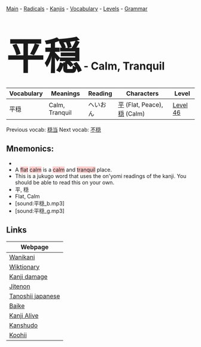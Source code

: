 <style> bigfont {font-size: 100px}</style>
[Main](../README.md) -
[Radicals](../radicals.md) -
[Kanjis](../kanjis.md) -
[Vocabulary](../vocabulary.md) -
[Levels](../levels.md) -
[Grammar](../grammar.md)
# <bigfont> 平穏</bigfont> - Calm, Tranquil 

| Vocabulary | Meanings | Reading | Characters | Level |
| --- | --- | --- | --- | --- |
| 平穏 | Calm, Tranquil | へいおん |  [平](../kanjis/平.md) (Flat, Peace), [穏](../kanjis/穏.md) (Calm) | [Level 46](../levels/wk_level46.md) |

Previous vocab: [穏当](穏当.md) Next vocab: [不穏](不穏.md) 

## Mnemonics:

* 
* A <span style="background-color:#ffcccb"> flat</span> <span style="background-color:#ffcccb"> calm</span> is a <span style="background-color:#ffcccb"> calm</span> and <span style="background-color:#ffcccb"> tranquil</span> place.
* This is a jukugo word that uses the on'yomi readings of the kanji. You should be able to read this on your own.
* 平, 穏
* Flat, Calm
* [sound:平穏_b.mp3]
* [sound:平穏_g.mp3]


## Links 

| Webpage |
| --- |
| [Wanikani          ](https://www.wanikani.com/kanji/平穏) |
| [Wiktionary        ](https://en.wiktionary.org/wiki/平穏) |
| [Kanji damage      ](http://www.kanjidamage.com/kanji/search?utf8=✓&q=平穏) |
| [Jitenon           ](https://jitenon.com/kanji/平穏) |
| [Tanoshii japanese ](https://www.tanoshiijapanese.com/dictionary/kanji.cfm?k=平穏) |
| [Baike             ](https://baike.baidu.com/item/平穏) |
| [Kanji Alive       ](https://app.kanjialive.com/平穏) |
| [Kanshudo          ](https://www.kanshudo.com/searchmn?q=平穏) |
| [Koohii            ](https://kanji.koohii.com/study/kanji/平穏) |
